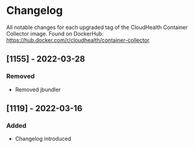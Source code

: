 # Changelog

All notable changes for each upgraded tag of the CloudHealth Container Collector image.  Found on DockerHub: https://hub.docker.com/r/cloudhealth/container-collector

## [1155] - 2022-03-28
### Removed
* Removed jbundler

## [1119] - 2022-03-16
### Added
* Changelog introduced


